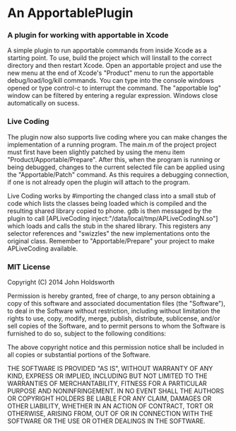 # An ApportablePlugin

### A plugin for working with apportable in Xcode

A simple plugin to run apportable commands from inside Xcode as a starting point. To use, build the project 
which will linstall to the correct directory and then restart Xcode. Open an apportable project and use 
the new menu at the end of Xcode's "Product" menu to run the apportable debug/load/log/kill commands. 
You can type into the console windows opened or type control-c to interrupt the command. The "apportable 
log" window can be filtered by entering a regular expression. Windows close automatically on sucess.

### Live Coding

The plugin now also supports live coding where you can make changes the implementation of a running
program. The main.m of the project project must first have been slightly patched by using the menu item
"Product/Apportable/Prepare". After this, when the program is running or being debugged,
changes to the current selected file can be applied using the "Apportable/Patch" command. As this
requires a debugging connection, if one is not already open the plugin will attach to the program.

Live Coding works by #importing the changed class into a small stub of code which lists the classes
being loaded which is compiled and the resulting shared library copied to phone. gdb is then messaged 
by the plugin to call [APLiveCoding inject:"/data/local/tmp/APLiveCodingN.so"] which loads and calls the 
stub in the shared library. This registers any selector references and "swizzles" the new implementations 
onto the original class. Remember to "Apportable/Prepare" your project to make APLiveCoding available.

### MIT License

Copyright (C) 2014 John Holdsworth

Permission is hereby granted, free of charge, to any person obtaining a copy of this software and associated 
documentation files (the "Software"), to deal in the Software without restriction, including without limitation 
the rights to use, copy, modify, merge, publish, distribute, sublicense, and/or sell copies of the Software, 
and to permit persons to whom the Software is furnished to do so, subject to the following conditions:

The above copyright notice and this permission notice shall be included in all copies or substantial 
portions of the Software.

THE SOFTWARE IS PROVIDED "AS IS", WITHOUT WARRANTY OF ANY KIND, EXPRESS OR IMPLIED, INCLUDING BUT NOT 
LIMITED TO THE WARRANTIES OF MERCHANTABILITY, FITNESS FOR A PARTICULAR PURPOSE AND NONINFRINGEMENT. 
IN NO EVENT SHALL THE AUTHORS OR COPYRIGHT HOLDERS BE LIABLE FOR ANY CLAIM, DAMAGES OR OTHER LIABILITY, 
WHETHER IN AN ACTION OF CONTRACT, TORT OR OTHERWISE, ARISING FROM, OUT OF OR IN CONNECTION WITH THE 
SOFTWARE OR THE USE OR OTHER DEALINGS IN THE SOFTWARE.
